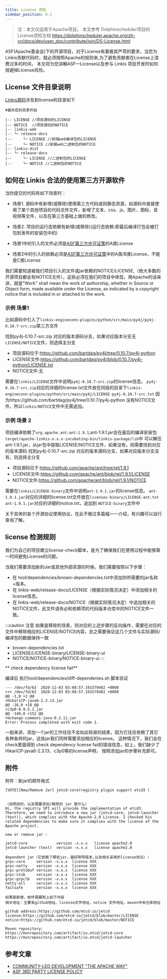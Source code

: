 ```yaml
---
title: License 须知
sidebar_position: 0.1
---
```


>注：本文仅适用于Apache项目。
>本文参考 Dolphinscheduler项目的License须知文档 https://dolphinscheduler.apache.org/zh-cn/docs/dev/user_doc/contribute/join/DS-License.html

ASF(Apache基金会)下的开源项目，对于License有着极其严苛的要求，当您为Linkis贡献代码时，就必须按照Apache的规则来,为了避免贡献者在License上浪费过多的时间，
本文将为您讲解ASF—License以及参与 Linkis 项目开发时如何规避掉License风险。

## License 文件目录说明 
[Linkis源码](https://github.com/apache/incubator-linkis)涉及到license的目录如下
```shell script
#最外层的目录开始

|-- LICENSE //项目源码的LICENSE
|-- NOTICE  //项目源码的NOTICE 
|-- linkis-web
|-- └─ release-docs 
|--     └─ LICENSE //前端web编译包的LICENSE 
|--     └─ NOTICE //前端web二进制包的NOTICE
|-- linkis-dist
|-- └─ release-docs 
|--     └─ LICENSE //二进制包的LICENSE
|--     └─ NOTICE //二进制包的NOTICE

```


## 如何在 Linkis 合法的使用第三方开源软件

当你提交的代码有如下场景时：

- 场景1. 源码中有新增(或移除)使用第三方代码或则静态资源，如源码中直接使用了某个其他项目的代码文件文件，新增了文本、css、js、图片、图标、音视频等文件，以及在第三方基础上做的修改。
- 场景2. 项目的运行态依赖有新增(或移除)(运行态依赖:即最后编译打包会被打包到发布的安装包中的)

- 场景1中的引入的文件必须是[ASF第三方许可证策](https://apache.org/legal/resolved.html)的A类License 
- 场景2中的引入的依赖必须是[ASF第三方许可证策](https://apache.org/legal/resolved.html)中的A类/B类License，不能是C类License

我们需要知道被我们项目引入的文件或jar依赖的NOTICE/LICENSE,（绝大多数的开源项目都会有NOTICE文件），这些必须在我们的项目中体现，用Apache的话来讲，就是"Work" shall mean the work of authorship, whether in Source or Object form, made available under the License, as indicated by a
copyright notice that is included in or attached to the work.

### 示例 场景1
比如源码中引入了`linkis-engineconn-plugins/python/src/main/py4j/py4j-0.10.7-src.zip`第三方文件

找到py4j-0.10.7-src.zip 对应的版本源码分支，如果对应版本分支无`LICENSE/NOTICE`文件，则选择主分支
- 项目源码位于:https://github.com/bartdag/py4j/tree/0.10.7/py4j-python
- LICENSE文件:https://github.com/bartdag/py4j/blob/0.10.7/py4j-python/LICENSE.txt
- NOTICE文件:无

需要在`linkis/LICENSE`文件中说明`py4j-0.10.7-src.zip`的license信息。
`py4j-0.10.7-src.zip`对应的详细的license.txt文件放在同级的目录下`linkis-engineconn-plugins/python/src/main/py4j/LICENSE-py4j-0.10.7-src.txt`
因为https://github.com/bartdag/py4j/tree/0.10.7/py4j-python 没有NOTICE文件，所以`linkis/NOTICE`文件中无需追加。

### 示例 场景 2

项目编译依赖了`org.apache.ant:ant:1.9.1`,ant-1.9.1.jar会在最后的编译安装包`target/apache-linkis-x.x.x-incubating-bin/linkis-package/lib`中
可以解压ant-1.9.1.jar，从jar包中提取LICENSE/NOTICE文件，如果没有，则需要找到对应的版本源码 
找到py4j-0.10.7-src.zip 对应的版本源码分支，如果对应版本分支没有，则选择主分支
- 项目源码位于:https://github.com/apache/ant/tree/rel/1.9.1
- LICENSE文件:https://github.com/apache/ant/blob/rel/1.9.1/LICENSE
- NOTICE文件:https://github.com/apache/ant/blob/rel/1.9.1/NOTICE

需要在`linkis/LICENSE-binary`文件中说明`ant-1.9.1.jar`的license信息。
`ant-1.9.1.jar`对应的详细的license.txt文件放在`licenses-binary/LICENSE-ant.txt`
`ant-1.9.1.jar`对应的详细的notice.txt，追加到 `NOTICE-binary`文件中

关于具体的各个开源协议使用协议，在此不做过多篇幅一一介绍，有兴趣可以自行查询了解。

##  license 检测规则
我们为自己的项目建立license-check脚本，是为了确保我们在使用过程中能够第一时间避免License的问题。

当我们需要添加新的Jar或其他外部资源的时候，我们需要按照以下步骤：

* 在 tool/dependencies/known-dependencies.txt中添加你所需要的jar名称+版本。
* 在 linkis-web/release-docs/LICENSE（根据实际情况决定）中添加相关的license信息。
* 在 linkis-web/release-docs/NOTICE（根据实际情况决定）中追加相关的NOTICE文件，此文件请务必和依赖项的代码版本仓库中的NOTICE文件一致。

:::caution 注意
如果是移除的场景，则对应的上述步骤的反向操作，需要在对应的文件中移除相应的LICENSE/NOTICE内容，总之需要保证这几个文件与实际源码/编译包的数据保持一致
- known-dependencies.txt
- LICENSE/LICENSE-binary/LICENSE-binary-ui
- NOTICE/NOTICE-binary/NOTICE-binary-ui
:::

** check dependency license fail**

编译后 执行tool/dependencies/diff-dependenies.sh 脚本验证
```
--- /dev/fd/63	2020-12-03 03:08:57.191579482 +0000
+++ /dev/fd/62	2020-12-03 03:08:57.191579482 +0000
@@ -1,0 +2 @@
+HikariCP-java6-2.3.13.jar
@@ -16,0 +18 @@
+c3p0-0.9.5.2.jar
@@ -149,0 +152 @@
+mchange-commons-java-0.2.11.jar
Error: Process completed with exit code 1.
```
一般来讲，添加一个jar的工作往往不会如此轻易的结束，因为它往往依赖了其它各种各样的jar，这些jar我们同样需要添加相应的license。
这种情况下，我们会在check里面得到 check dependency license fail的错误信息，如上，我们缺少了HikariCP-java6-2.3.13、c3p0等的license声明，
按照添加jar的步骤补充即可。


## 附件
附件：新jar的邮件格式 
```
[VOTE][New/Remove Jar] jetcd-core(registry plugin support etcd3 ) 


（说明目的，以及需要添加/移除的 jar 是什么）
Hi, the registry SPI will provide the implementation of etcd3. Therefore, we need to introduce a new jar (jetcd-core, jetcd-launcher (test)), which complies with the Apache-2.0 License. I checked his related dependencies to make sure it complies with the license of the Apache project.

new or remove jar : 

jetcd-core             version -x.x.x   license apache2.0
jetcd-launcher (test)  version -x.x.x   license apache2.0

dependent jar（它依赖了哪些jar，最好附带版本,以及相关采用的license协议）:
grpc-core     version -x.x.x  license XXX
grpc-netty    version -x.x.x  license XXX
grpc-protobuf version -x.x.x  license XXX
grpc-stub     version -x.x.x  license XXX
grpc-grpclb   version -x.x.x  license XXX
netty-all     version -x.x.x  license XXX
failsafe      version -x.x.x  license XXX

如果是新增，邮件需要附上如下内容
相关地址：主要有github地址、license文件地址、notice 文件地址、maven中央仓库地址

github address:https://github.com/etcd-io/jetcd
license:https://github.com/etcd-io/jetcd/blob/master/LICENSE
notice:https://github.com/etcd-io/jetcd/blob/master/NOTICE

Maven repository:
https://mvnrepository.com/artifact/io.etcd/jetcd-core
https://mvnrepository.com/artifact/io.etcd/jetcd-launcher
```

## 参考文章
* [COMMUNITY-LED DEVELOPMENT "THE APACHE WAY"](https://apache.org/dev/licensing-howto.html)
* [ASF 3RD PARTY LICENSE POLICY](https://apache.org/legal/resolved.html)

